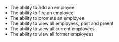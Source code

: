 - The ability to add an employee
- The ability to fire an employee
- The ability to promete an employee
- The ability to view all employees, past and preent
- The ability to view all current employees
- The ability to view all former employees